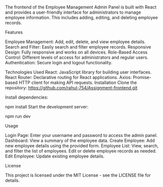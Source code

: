The frontend of the Employee Management Admin Panel is built with React and provides a user-friendly interface for administrators to manage employee information. This includes adding, editing, and deleting employee records.

Features


Employee Management: Add, edit, delete, and view employee details.
Search and Filter: Easily search and filter employee records.
Responsive Design: Fully responsive and works on all devices.
Role-Based Access Control: Different levels of access for administrators and regular users.
Authentication: Secure login and logout functionality.


Technologies Used
React: JavaScript library for building user interfaces.
React Router: Declarative routing for React applications.
Axios: Promise-based HTTP client for making API requests.
Installation
Clone the repository: https://github.com/rahul-754/Assignment-frontend.git

Install dependencies:

npm install
Start the development server:

npm run dev


Usage


Login Page: Enter your username and password to access the admin panel.
Dashboard: View a summary of the employee data.
Create Employee: Add new employee details using the provided form.
Employee List: View, search, and filter the list of employees. Edit or delete employee records as needed.
Edit Employee: Update existing employee details.


License


This project is licensed under the MIT License - see the LICENSE file for details.
